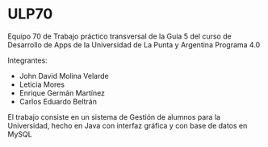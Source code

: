 # ULP70
Equipo 70 de Trabajo práctico transversal de la Guía 5 del curso de Desarrollo de Apps de la Universidad de La Punta y Argentina Programa 4.0

Integrantes:
*  John David Molina Velarde
*  Leticia Mores
*  Enrique Germán Martínez
*  Carlos Eduardo Beltrán
  
El trabajo consiste en un sistema de Gestión de alumnos para la Universidad, hecho en Java con interfaz gráfica y con base de datos en MySQL
